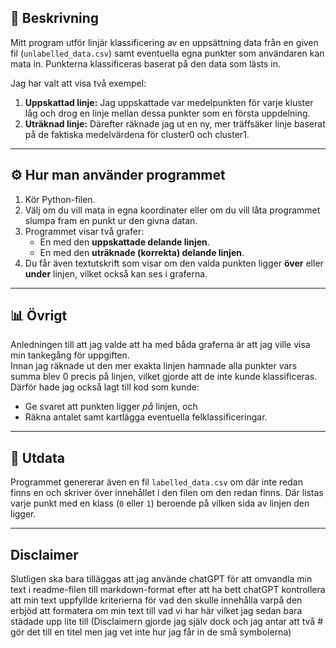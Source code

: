 ## 🧠 Beskrivning
Mitt program utför linjär klassificering av en uppsättning data från en given fil (`unlabelled_data.csv`) samt eventuella egna punkter som användaren kan mata in. Punkterna klassificeras baserat på den data som lästs in.

Jag har valt att visa två exempel:

1. **Uppskattad linje:** Jag uppskattade var medelpunkten för varje kluster låg och drog en linje mellan dessa punkter som en första uppdelning.  
2. **Uträknad linje:** Därefter räknade jag ut en ny, mer träffsäker linje baserat på de faktiska medelvärdena för cluster0 och cluster1.

---

## ⚙️ Hur man använder programmet
1. Kör Python-filen.  
2. Välj om du vill mata in egna koordinater eller om du vill låta programmet slumpa fram en punkt ur den givna datan.  
3. Programmet visar två grafer:  
   - En med den **uppskattade delande linjen**.  
   - En med den **uträknade (korrekta) delande linjen**.  
4. Du får även textutskrift som visar om den valda punkten ligger **över** eller **under** linjen, vilket också kan ses i graferna.

---

## 📊 Övrigt
Anledningen till att jag valde att ha med båda graferna är att jag ville visa min tankegång för uppgiften.  
Innan jag räknade ut den mer exakta linjen hamnade alla punkter vars summa blev 0 precis på linjen, vilket gjorde att de inte kunde klassificeras. Därför hade jag också lagt till kod som kunde:
- Ge svaret att punkten ligger *på* linjen, och  
- Räkna antalet samt kartlägga eventuella felklassificeringar.

---

## 📁 Utdata
Programmet genererar även en fil `labelled_data.csv` om där inte redan finns en och skriver över innehållet i den filen om den redan finns. Där listas varje punkt med en klass (`0` eller `1`) beroende på vilken sida av linjen den ligger.

---
## Disclaimer
Slutligen ska bara tilläggas att jag använde chatGPT för att omvandla min text i readme-filen till markdown-format efter att ha bett chatGPT kontrollera att min text uppfyllde kriterierna för vad den skulle innehålla varpå den erbjöd att formatera om min text till vad vi har här vilket jag sedan bara städade upp lite till (Disclaimern gjorde jag själv dock och jag antar att två # gör det till en titel men jag vet inte hur jag får in de små symbolerna) 
